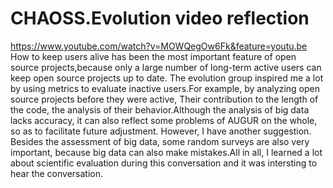 # CHAOSS.Evolution video reflection
https://www.youtube.com/watch?v=MOWQegOw6Fk&feature=youtu.be
How to keep users alive has been the most important feature of open source projects,because only a large number of long-term active users can keep open source projects up to date.
The evolution group inspired me a lot by using metrics to evaluate inactive users.For example, by analyzing open source projects before they were active, Their contribution to the length of the code,
 the analysis of their behavior.Although the analysis of big data lacks accuracy, it can also reflect some problems of AUGUR on the whole, so as to facilitate future adjustment.
 However, I have another suggestion. Besides the assessment of big data, some random surveys are also very important, because big data can also make mistakes.All in all, 
 I learned a lot about scientific evaluation during this conversation and it was intersting to hear the conversation.